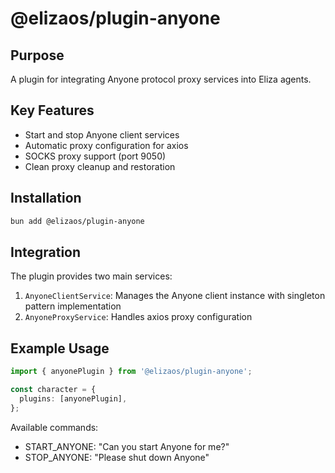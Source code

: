 # @elizaos/plugin-anyone

## Purpose
A plugin for integrating Anyone protocol proxy services into Eliza agents.

## Key Features
- Start and stop Anyone client services
- Automatic proxy configuration for axios
- SOCKS proxy support (port 9050)
- Clean proxy cleanup and restoration

## Installation
```bash
bun add @elizaos/plugin-anyone
```

## Integration
The plugin provides two main services:
1. `AnyoneClientService`: Manages the Anyone client instance with singleton pattern implementation
2. `AnyoneProxyService`: Handles axios proxy configuration

## Example Usage
```typescript
import { anyonePlugin } from '@elizaos/plugin-anyone';

const character = {
  plugins: [anyonePlugin],
};
```

Available commands:
- START_ANYONE: "Can you start Anyone for me?"
- STOP_ANYONE: "Please shut down Anyone"
